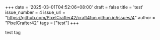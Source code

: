 +++
date = '2025-03-01T04:52:06+08:00'
draft = false
title = 'test'
issue_number = 4
issue_url = "https://github.com/PixelCrafter42/craft4fun.githun.io/issues/4"
author = "PixelCrafter42"
tags = ["test"]
+++

test tag
